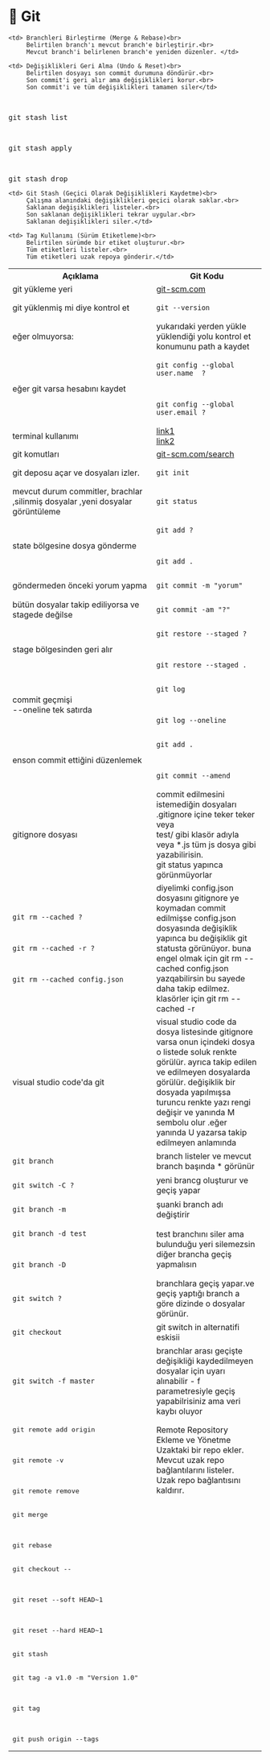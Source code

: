# 📂 Git
 
<table >
  <tr>
    <th>Açıklama </th>
    <th>Git Kodu</th>
  </tr>
  <tr>
	<td>git yükleme yeri</th>
    <td><a href="https://git-scm.com/downloads/win target="_blank">git-scm.com</a><br> </td>
  </tr>
  <tr>
    <td>git yüklenmiş mi diye kontrol et</td>
    <td><pre><code>git --version </code></pre></td>
  </tr> 
  <tr>
    <td>eğer olmuyorsa: </td>
    <td>
		yukarıdaki yerden yükle <br>
		yüklendiği yolu kontrol et <br>
		konumunu path a kaydet
    </td>
  </tr>
  <tr>
    <td>eğer git varsa hesabını kaydet</td>
    <td>
    	<pre><code>git config --global user.name  ? </code></pre><br>
    	<pre><code>git config --global user.email ? </code></pre>
    </td>
  </tr>

<tr>
    <td>terminal kullanımı</td>
    <td>
    	<a href="https://youtu.be/aHOzKAe6bGE?list=PLeGbjrys0OZKPvB7z2JNT8Nxp4VfnFiN6 target="_blank">link1</a><br>
    	<a href="https://youtu.be/UWmIkn3f1UM?list=PLeGbjrys0OZKPvB7z2JNT8Nxp4VfnFiN6 target="_blank">link2</a>
    </td>
 </tr>

 <tr>
    <td>git komutları</td>
    <td><a href="https://git-scm.com/search/results?search=&language=en" target="_blank">git-scm.com/search</a></td> 
  </tr>
 
 <tr>
    <td>git deposu açar ve dosyaları izler.</td>
    <td><pre><code>git init</code></pre></td>
  </tr>

  <tr>
    <td>mevcut durum commitler, brachlar ,silinmiş dosyalar ,yeni dosyalar görüntüleme</td>
    <td><pre><code>git status</code></pre></td>
  </tr>
 
 <tr>
    <td>state bölgesine dosya gönderme </td>
    <td>
    	<pre><code>git add ? </code></pre><br>
    	<pre><code>git add . </code></pre>
    </td>
  </tr>
 
 <tr>
    <td>göndermeden önceki yorum yapma</td>
    <td><pre><code>git commit -m "yorum" </code></pre></td>
  </tr>

 <tr>
    <td>bütün dosyalar takip ediliyorsa ve stagede değilse</td>
    <td><pre><code>git commit -am "?" </code></pre></td>
  </tr>
 
 <tr>
    <td>stage bölgesinden geri alır </td>
    <td><pre><code>git restore --staged ? </code></pre><br>
    	<pre><code>git restore --staged . </code></pre></td>
  </tr>

 <tr>
    <td>commit geçmişi <br>--oneline tek satırda </td> 
    <td><pre><code>git log </code></pre><br>
    	<pre><code>git log --oneline </code></pre></td>
  </tr>
 
 <tr>
    <td>enson commit ettiğini düzenlemek</td>
    <td><pre><code>git add .</code></pre><br>
    	<pre><code>git commit --amend </code></pre></td>
  </tr>
  
 <tr>
    <td>gitignore dosyası</td>
    <td>commit edilmesini istemediğin dosyaları .gitignore içine teker teker veya <br>
	test/  gibi klasör adıyla veya *.js tüm js dosya gibi yazabilirisin.<br>
	git status yapınca görünmüyorlar</td>
  </tr>
  
<tr>
    <td><pre><code>git rm --cached ?</code></pre><br>
    	<pre><code>git rm --cached -r ? </code></pre><br> 
    	<pre><code>git rm --cached config.json </code></pre></td>
    <td>diyelimki config.json dosyasını gitignore ye koymadan commit edilmişse config.json dosyasında değişiklik yapınca bu değişiklik git statusta görünüyor. buna engel olmak için git rm --cached config.json yazqabilirsin bu sayede daha takip edilmez. klasörler için  git rm --cached -r </td>
</tr>
 
<tr>
    <td>visual studio code'da git</td>
    <td>visual studio code da dosya listesinde gitignore varsa onun içindeki dosya o listede soluk renkte görülür. ayrıca takip edilen ve edilmeyen dosyalarda görülür. değişiklik bir dosyada yapılmışsa turuncu renkte yazı rengi değişir ve yanında M sembolu olur .eğer yanında U yazarsa takip edilmeyen anlamında </td>
</tr>
<tr>
	<td><pre><code>git branch</code></pre> </td>
	<td>branch listeler ve mevcut branch başında * görünür </td>
</tr>

<tr>
    <td><pre><code>git switch -C ? </code></pre> </td>
	<td>yeni brancg oluşturur ve geçiş yapar </td>
</tr>
<tr>
	<td><pre><code>git branch -m </code></pre></code> </td>
	<td>şuanki branch adı değiştirir </code></td>
</tr>
<tr>
	<td><pre><code>git branch -d test</code></pre> <br>
 	<pre><code>git branch -D </code></pre> </td>
 	<td>test branchını siler ama bulunduğu yeri silemezsin diğer brancha geçiş yapmalısın </td>
<tr>
<tr>
    <td> <pre><code>git switch ? </code></pre></td>
    <td>branchlara geçiş yapar.ve geçiş yaptığı branch a göre dizinde o dosyalar görünür.</td>
</tr> 
<tr>
    <td> <pre><code>git checkout</code></pre></td>
    <td>git switch in alternatifi eskisii</td>
</tr>
<tr>
    <td> <pre><code>git switch -f master </code></pre></td>
    <td>branchlar arası geçişte değişikliği kaydedilmeyen dosyalar için uyarı alınabilir  - f parametresiyle geçiş yapabilrisiniz ama veri kaybı oluyor </td>
</tr>
<tr> 
    <td> <pre>git remote add origin <repo-url> </code></pre> <br>
         <pre>git remote -v </code></pre> <br>
         <pre>git remote remove <name> </code></pre></td> 
    <td> Remote Repository Ekleme ve Yönetme <br>
         Uzaktaki bir repo ekler. <br>
         Mevcut uzak repo bağlantılarını listeler. <br>
         Uzak repo bağlantısını kaldırır.</td>
</tr>
<tr>
    <td> <pre>git merge <branch-name> </code></pre><br>
         <pre>git rebase <branch-name></code></pre></td> 

    <td> Branchleri Birleştirme (Merge & Rebase)<br>
         Belirtilen branch'ı mevcut branch'e birleştirir.<br>
         Mevcut branch'i belirlenen branch'e yeniden düzenler. </td>
 
</tr>

<tr>
    <td> <pre>git checkout -- <file> </code></pre><br>
         <pre>git reset --soft HEAD~1 </code></pre><br>
         <pre>git reset --hard HEAD~1 </code></pre></td> 

    <td> Değişiklikleri Geri Alma (Undo & Reset)<br>
         Belirtilen dosyayı son commit durumuna döndürür.<br>
         Son commit'i geri alır ama değişiklikleri korur.<br>
         Son commit'i ve tüm değişiklikleri tamamen siler</td>


</tr>

<tr>
    <td> <pre>git stash </code></pre></td><br> 
         <pre>git stash list </code></pre><br>
         <pre>git stash apply </code></pre><br>
         <pre>git stash drop </code></pre></td>

    <td> Git Stash (Geçici Olarak Değişiklikleri Kaydetme)<br>
         Çalışma alanındaki değişiklikleri geçici olarak saklar.<br>
         Saklanan değişiklikleri listeler.<br>
         Son saklanan değişiklikleri tekrar uygular.<br>
         Saklanan değişiklikleri siler.</td>

</tr>

<tr>
    <td> <pre>git tag -a v1.0 -m "Version 1.0" </code></pre><br>
         <pre>git tag </code></pre><br>
         <pre>git push origin --tags </code></pre></td>

    <td> Tag Kullanımı (Sürüm Etiketleme)<br>
         Belirtilen sürümde bir etiket oluşturur.<br>
         Tüm etiketleri listeler.<br>
         Tüm etiketleri uzak repoya gönderir.</td>

<tr>

</table>